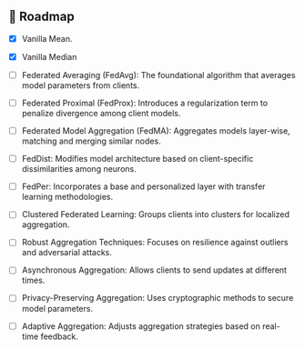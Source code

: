 <!-- Planned Aggregation Algorithms -->
## :compass: Roadmap

* [x] Vanilla Mean.
* [x] Vanilla Median
* [ ] Federated Averaging (FedAvg): The foundational algorithm that averages model parameters from clients.
* [ ] Federated Proximal (FedProx): Introduces a regularization term to penalize divergence among client models.
* [ ] Federated Model Aggregation (FedMA): Aggregates models layer-wise, matching and merging similar nodes.
* [ ] FedDist: Modifies model architecture based on client-specific dissimilarities among neurons.
* [ ] FedPer: Incorporates a base and personalized layer with transfer learning methodologies.
* [ ] Clustered Federated Learning: Groups clients into clusters for localized aggregation.
* [ ] Robust Aggregation Techniques: Focuses on resilience against outliers and adversarial attacks.
* [ ] Asynchronous Aggregation: Allows clients to send updates at different times.
* [ ] Privacy-Preserving Aggregation: Uses cryptographic methods to secure model parameters.
* [ ] Adaptive Aggregation: Adjusts aggregation strategies based on real-time feedback.

